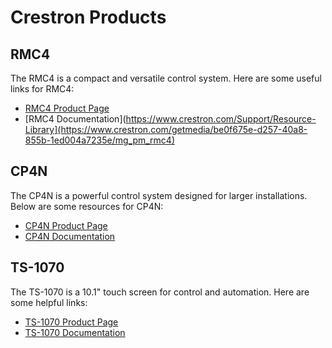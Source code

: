 # Crestron Products

## RMC4
The RMC4 is a compact and versatile control system. Here are some useful links for RMC4:

- [RMC4 Product Page](https://www.crestron.com/Products/Control-Hardware-Software/Hardware/Control-Systems/RMC4)
- [RMC4 Documentation](https://www.crestron.com/Support/Resource-Library](https://www.crestron.com/getmedia/be0f675e-d257-40a8-855b-1ed004a7235e/mg_pm_rmc4)

## CP4N
The CP4N is a powerful control system designed for larger installations. Below are some resources for CP4N:

- [CP4N Product Page](https://www.crestron.com/Products/Control-Hardware-Software/Hardware/Control-Systems/CP4N)
- [CP4N Documentation](https://www.crestron.com/getmedia/be0f675e-d257-40a8-855b-1ed004a7235e/mg_pm_rmc4)

## TS-1070
The TS-1070 is a 10.1" touch screen for control and automation. Here are some helpful links:

- [TS-1070 Product Page](https://www.crestron.com/Products/Touch-Screens/TS-1070)
- [TS-1070 Documentation](https://www.crestron.com/Support/Resource-Library)
